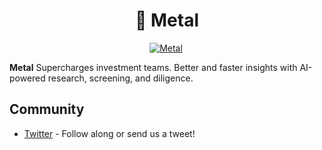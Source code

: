 <h1 align="center" >
🤘 Metal
</h1>

<p align="center">
  <a href="https://twitter.com/Metal_io">
    <img src="https://img.shields.io/badge/metal-message?style=flat&logo=twitter&color=4f46e5&logoColor=#4f46e5" alt="Metal" style="margin-right:3px" />
  </a>
</p>

**Metal** Supercharges investment teams. Better and faster insights with AI-powered research, screening, and diligence.

## Community

- [Twitter](https://twitter.com/Metal_io) - Follow along or send us a tweet!
